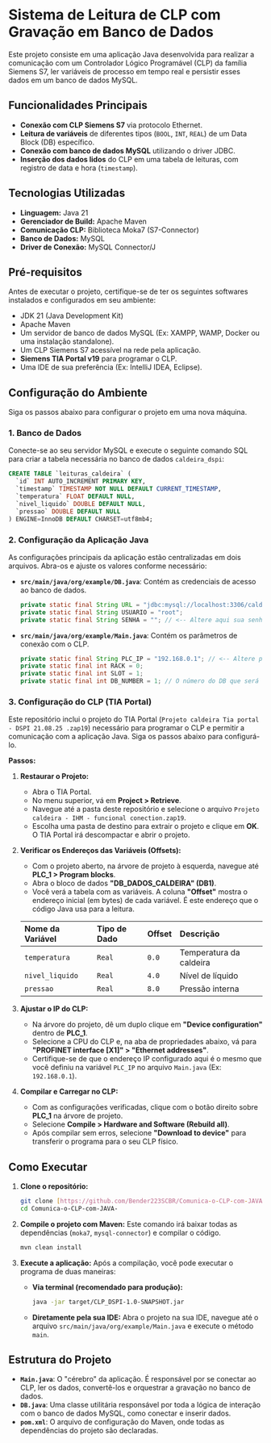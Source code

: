 # Sistema de Leitura de CLP com Gravação em Banco de Dados

Este projeto consiste em uma aplicação Java desenvolvida para realizar a comunicação com um Controlador Lógico Programável (CLP) da família Siemens S7, ler variáveis de processo em tempo real e persistir esses dados em um banco de dados MySQL.

## Funcionalidades Principais

- **Conexão com CLP Siemens S7** via protocolo Ethernet.
- **Leitura de variáveis** de diferentes tipos (`BOOL`, `INT`, `REAL`) de um Data Block (DB) específico.
- **Conexão com banco de dados MySQL** utilizando o driver JDBC.
- **Inserção dos dados lidos** do CLP em uma tabela de leituras, com registro de data e hora (`timestamp`).

## Tecnologias Utilizadas

- **Linguagem:** Java 21
- **Gerenciador de Build:** Apache Maven
- **Comunicação CLP:** Biblioteca Moka7 (S7-Connector)
- **Banco de Dados:** MySQL
- **Driver de Conexão:** MySQL Connector/J

## Pré-requisitos

Antes de executar o projeto, certifique-se de ter os seguintes softwares instalados e configurados em seu ambiente:

-   JDK 21 (Java Development Kit)
-   Apache Maven
-   Um servidor de banco de dados MySQL (Ex: XAMPP, WAMP, Docker ou uma instalação standalone).
-   Um CLP Siemens S7 acessível na rede pela aplicação.
-   **Siemens TIA Portal v19** para programar o CLP.
-   Uma IDE de sua preferência (Ex: IntelliJ IDEA, Eclipse).

## Configuração do Ambiente

Siga os passos abaixo para configurar o projeto em uma nova máquina.

### 1. Banco de Dados

Conecte-se ao seu servidor MySQL e execute o seguinte comando SQL para criar a tabela necessária no banco de dados `caldeira_dspi`:

```sql
CREATE TABLE `leituras_caldeira` (
  `id` INT AUTO_INCREMENT PRIMARY KEY,
  `timestamp` TIMESTAMP NOT NULL DEFAULT CURRENT_TIMESTAMP,
  `temperatura` FLOAT DEFAULT NULL,
  `nivel_liquido` DOUBLE DEFAULT NULL,
  `pressao` DOUBLE DEFAULT NULL
) ENGINE=InnoDB DEFAULT CHARSET=utf8mb4;
```

### 2. Configuração da Aplicação Java

As configurações principais da aplicação estão centralizadas em dois arquivos. Abra-os e ajuste os valores conforme necessário:

-   **`src/main/java/org/example/DB.java`**: Contém as credenciais de acesso ao banco de dados.
    ```java
    private static final String URL = "jdbc:mysql://localhost:3306/caldeira_dspi";
    private static final String USUARIO = "root";
    private static final String SENHA = ""; // <-- Altere aqui sua senha do MySQL
    ```

-   **`src/main/java/org/example/Main.java`**: Contém os parâmetros de conexão com o CLP.
    ```java
    private static final String PLC_IP = "192.168.0.1"; // <-- Altere para o IP real do seu CLP
    private static final int RACK = 0;
    private static final int SLOT = 1;
    private static final int DB_NUMBER = 1; // O número do DB que será lido
    ```

### 3. Configuração do CLP (TIA Portal)

Este repositório inclui o projeto do TIA Portal (`Projeto caldeira Tia portal - DSPI 21.08.25 .zap19`) necessário para programar o CLP e permitir a comunicação com a aplicação Java. Siga os passos abaixo para configurá-lo.

**Passos:**

1.  **Restaurar o Projeto:**
    * Abra o TIA Portal.
    * No menu superior, vá em **Project > Retrieve**.
    * Navegue até a pasta deste repositório e selecione o arquivo `Projeto caldeira - IHM - funcional conection.zap19`.
    * Escolha uma pasta de destino para extrair o projeto e clique em **OK**. O TIA Portal irá descompactar e abrir o projeto.

2.  **Verificar os Endereços das Variáveis (Offsets):**
    * Com o projeto aberto, na árvore de projeto à esquerda, navegue até **PLC_1 > Program blocks**.
    * Abra o bloco de dados **"DB_DADOS_CALDEIRA" (DB1)**.
    * Você verá a tabela com as variáveis. A coluna **"Offset"** mostra o endereço inicial (em bytes) de cada variável. É este endereço que o código Java usa para a leitura.

    | Nome da Variável | Tipo de Dado | Offset | Descrição |
    | :--------------- | :----------- | :----- | :---------- |
    | `temperatura`    | `Real`       | `0.0`  | Temperatura da caldeira |
    | `nivel_liquido`  | `Real`       | `4.0`  | Nível de líquido |
    | `pressao`        | `Real`       | `8.0`  | Pressão interna |

3.  **Ajustar o IP do CLP:**
    * Na árvore do projeto, dê um duplo clique em **"Device configuration"** dentro de **PLC_1**.
    * Selecione a CPU do CLP e, na aba de propriedades abaixo, vá para **"PROFINET interface [X1]" > "Ethernet addresses"**.
    * Certifique-se de que o endereço IP configurado aqui é o mesmo que você definiu na variável `PLC_IP` no arquivo `Main.java` (Ex: `192.168.0.1`).

4.  **Compilar e Carregar no CLP:**
    * Com as configurações verificadas, clique com o botão direito sobre **PLC_1** na árvore de projeto.
    * Selecione **Compile > Hardware and Software (Rebuild all)**.
    * Após compilar sem erros, selecione **"Download to device"** para transferir o programa para o seu CLP físico.

## Como Executar

1.  **Clone o repositório:**
    ```bash
    git clone [https://github.com/Bender223SCBR/Comunica-o-CLP-com-JAVA-.git](https://github.com/Bender223SCBR/Comunica-o-CLP-com-JAVA-.git)
    cd Comunica-o-CLP-com-JAVA-
    ```

2.  **Compile o projeto com Maven:**
    Este comando irá baixar todas as dependências (`moka7`, `mysql-connector`) e compilar o código.
    ```bash
    mvn clean install
    ```

3.  **Execute a aplicação:**
    Após a compilação, você pode executar o programa de duas maneiras:

    -   **Via terminal (recomendado para produção):**
        ```bash
        java -jar target/CLP_DSPI-1.0-SNAPSHOT.jar
        ```

    -   **Diretamente pela sua IDE:**
        Abra o projeto na sua IDE, navegue até o arquivo `src/main/java/org/example/Main.java` e execute o método `main`.

## Estrutura do Projeto

-   **`Main.java`**: O "cérebro" da aplicação. É responsável por se conectar ao CLP, ler os dados, convertê-los e orquestrar a gravação no banco de dados.
-   **`DB.java`**: Uma classe utilitária responsável por toda a lógica de interação com o banco de dados MySQL, como conectar e inserir dados.
-   **`pom.xml`**: O arquivo de configuração do Maven, onde todas as dependências do projeto são declaradas.
